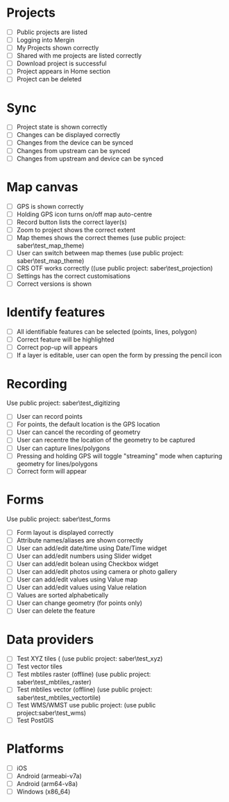 # Projects

- [ ] Public projects are listed
- [ ] Logging into Mergin
- [ ] My Projects shown correctly
- [ ] Shared with me projects are listed correctly
- [ ] Download project is successful
- [ ] Project appears in Home section
- [ ] Project can be deleted

# Sync
- [ ] Project state is shown correctly
- [ ] Changes can be displayed correctly
- [ ] Changes from the device can be synced
- [ ] Changes from upstream can be synced
- [ ] Changes from upstream and device can be synced

# Map canvas
- [ ] GPS is shown correctly
- [ ] Holding GPS icon turns on/off map auto-centre
- [ ] Record button lists the correct layer(s)
- [ ] Zoom to project shows the correct extent
- [ ] Map themes shows the correct themes (use public project: saber\test_map_theme)
- [ ] User can switch between map themes (use public project: saber\test_map_theme)
- [ ] CRS OTF works correctly ((use public project: saber\test_projection)
- [ ] Settings has the correct customisations
- [ ] Correct versions is shown

# Identify features
- [ ] All identifiable features can be selected (points, lines, polygon)
- [ ] Correct feature will be highlighted
- [ ] Correct pop-up will appears
- [ ] If a layer is editable, user can open the form by pressing the pencil icon

# Recording
Use public project: saber\test_digitizing
- [ ] User can record points  
- [ ] For points, the default location is the GPS location
- [ ] User can cancel the recording of geometry
- [ ] User can recentre the location of the geometry to be captured
- [ ] User can capture lines/polygons 
- [ ] Pressing and holding GPS will toggle "streaming" mode when capturing geometry for lines/polygons
- [ ] Correct form will appear

# Forms
 Use public project: saber\test_forms
- [ ] Form layout is displayed correctly
- [ ] Attribute names/aliases are shown correctly
- [ ] User can add/edit date/time using Date/Time widget
- [ ] User can add/edit numbers using Slider widget
- [ ] User can add/edit bolean using Checkbox widget
- [ ] User can add/edit photos using camera or photo gallery
- [ ] User can add/edit values using Value map
- [ ] User can add/edit values using Value relation
- [ ] Values are sorted alphabetically
- [ ] User can change geometry (for points only)
- [ ] User can delete the feature

# Data providers
- [ ] Test XYZ tiles ( (use public project: saber\test_xyz)
- [ ] Test vector tiles
- [ ] Test mbtiles raster (offline) (use public project: saber\test_mbtiles_raster)
- [ ] Test mbtiles vector (offline) (use public project: saber\test_mbtiles_vectortile)
- [ ] Test WMS/WMST use public project: (use public project:saber\test_wms)
- [ ] Test PostGIS

# Platforms
- [ ] iOS
- [ ] Android (armeabi-v7a)
- [ ] Android (arm64-v8a)
- [ ] Windows (x86_64)
